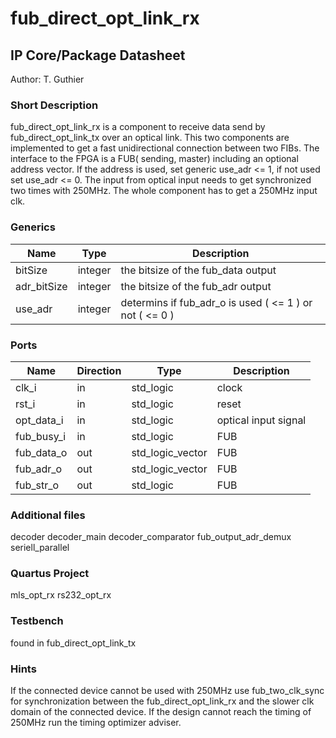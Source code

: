 # fub\_direct\_opt\_link\_rx
## IP Core/Package Datasheet

Author: T. Guthier

### Short Description
fub\_direct\_opt\_link\_rx is a component to receive data send by fub\_direct\_opt\_link\_tx over an optical link. This two components are implemented to get a fast unidirectional connection between two FIBs. The interface to the FPGA is a FUB( sending, master) including an optional address vector. If the address is used, set generic use\_adr <= 1, if not used set use\_adr <= 0.
The input from optical input needs to get synchronized two times with 250MHz. The whole component has to get a 250MHz input clk.

### Generics

| Name        | Type    | Description                                             |
|-------------|---------|---------------------------------------------------------|
| bitSize     | integer | the bitsize of the fub\_data output                      |
| adr\_bitSize | integer | the bitsize of the fub\_adr output                       |
| use\_adr     | integer | determins if fub\_adr\_o is used ( <= 1 ) or not ( <= 0 ) |

### Ports


| Name       | Direction | Type             | Description          |
|------------|-----------|------------------|----------------------|
| clk\_i      | in        | std\_logic        | clock                |
| rst\_i      | in        | std\_logic        | reset                |
| opt\_data\_i | in        | std\_logic        | optical input signal |
| fub\_busy\_i | in        | std\_logic        | FUB                  |
| fub\_data\_o | out       | std\_logic\_vector | FUB                  |
| fub\_adr\_o  | out       | std\_logic\_vector | FUB                  |
| fub\_str\_o  | out       | std\_logic        | FUB                  |


### Additional files
decoder 
decoder\_main
decoder\_comparator
fub\_output\_adr\_demux
seriell\_parallel 


### Quartus Project
mls\_opt\_rx
rs232\_opt\_rx

### Testbench
found in fub\_direct\_opt\_link\_tx

### Hints
If the connected device cannot be used with 250MHz use fub\_two\_clk\_sync for synchronization between the fub\_direct\_opt\_link\_rx and the slower clk domain of the connected device. If the design cannot reach the timing of 250MHz run the timing optimizer adviser. 



